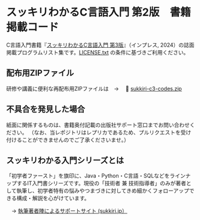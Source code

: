 # スッキリわかるC言語入門 第2版　書籍掲載コード

C言語入門書籍『[スッキリわかるC言語入門 第3版](https://sukkiri.jp/books/sukkiri_c3)』（インプレス, 2024）の誌面掲載プログラムリスト集です。[LICENSE.txt](https://github.com/miyabilink/sukkiri-c3-codes/raw/main/LICENSE.txt) の条件に基づきご利用ください。  

## 配布用ZIPファイル
研修や講義に便利な再配布用ZIPファイルは　→ 　🎁 [sukkiri-c3-codes.zip](https://github.com/miyabilink/sukkiri-c3-codes/releases/latest/download/sukkiri-c3-codes.zip)

## 不具合を発見した場合
紙面に関係するものは、書籍奥付記載の出版社サポート窓口までお問い合わせください。
（なお、当レポジトリはレプリカであるため、プルリクエストを受け付けることができませんのでご了承くださいませ。）

## スッキリわかる入門シリーズとは
「初学者ファースト」を旗印に、Java・Python・C言語・SQLなどをラインナップするIT入門書シリーズです。現役の「技術者 兼 技術指導者」のみが著者として執筆し、初学者特有の悩みやつまづきに対してきめ細かくフォローアップできる構成・解説を心がけています。

　→ [執筆著者陣によるサポートサイト (sukkiri.jp）](https://sukkiri.jp/)
